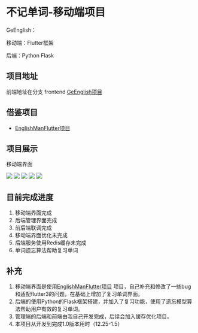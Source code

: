 # 不记单词-移动端项目

GeEnglish：

移动端：Flutter框架

后端：Python Flask

## 项目地址
前端地址在分支 frontend [GeEnglish项目](https://github.com/MA-douzhang/GeEnglish)

## 借鉴项目
* [EnglishManFlutter项目](https://github.com/2017IOTrepo/EnglishManFlutter)

## 项目展示

移动端界面

![](./doc/img/index1.png)
![](./doc/img/index2.png)
![](./doc/img/index3.png)
![](./doc/img/index4.png)
![](./doc/img/index5.png)

## 目前完成进度
1. 移动端界面完成
2. 后端管理界面完成
3. 前后端联调完成
4. 移动端界面优化未完成
5. 后端服务使用Redis缓存未完成
6. 单词遗忘算法帮助复习单词


## 补充
1. 移动端界面是使用[EnglishManFlutter项目](https://github.com/lotawei/new_flutter_mallprovider)
   项目，自己补充和修改了一些bug和适配flutter3的问题，在基础上增加了复习单词界面。
2. 后端的使用Python的Flask框架搭建，并加入了复习功能，使用了遗忘模型算法帮助用户有效的复习单词。
3. 管理端的后端和前端由我自己开发完成，后续会加入缓存优化项目。
4. 本项目从开发到完成1.0版本用时（12.25-1.5）
